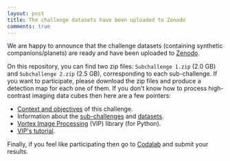 ```yaml
---
layout: post
title: The challenge datasets have been uploaded to Zenodo
comments: true
---
```


We are happy to announce that the challenge datasets (containing synthetic companions/planets) are ready and have been uploaded to [Zenodo]([here](https://zenodo.org/record/2815298)).

On this repository, you can find two zip files: ``Subchallenge 1.zip`` (2.0 GB) and ``Subchallenge 2.zip`` (2.5 GB), corresponding to each sub-challenge. If you want to participate, please download the zip files and produce a detection map for each one of them. If you don't know how to process high-contrast imaging data cubes then here are a few pointers:

* [Context and objectives](https://exoplanet-imaging-challenge.github.io/context/)  of this challenge.
* Information about the [sub-challenges](https://exoplanet-imaging-challenge.github.io/subchallenges) and [datasets](https://exoplanet-imaging-challenge.github.io/datasets/).
* [Vortex Image Processing](https://vip.readthedocs.io/en/latest/) (VIP) library (for Python).
* [VIP's tutorial](https://nbviewer.jupyter.org/github/carlgogo/VIP_extras/blob/master/tutorials/01_adi_pre-postproc_fluxpos_ccs.ipynb).

Finally, if you feel like participating then go to [Codalab](https://competitions.codalab.org/competitions/22836) and submit your results.

